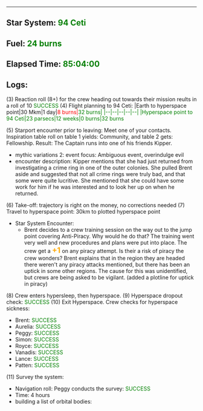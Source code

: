 ___
## Star System: <span style="color: green">94 Ceti</span>
## Fuel: <span style="color: green">24 burns</span>
## Elapsed Time: <span style="color: green">85:04:00</span>

## Logs:

(3) Reaction roll (8+) for the crew heading out towards their mission reults in a roll of 10 <span style="color: green">SUCCESS </span> 
(4) Flight planning to 94 Ceti: 
|Earth to hyperspace point|30 Mkm|1 day|<span style="color: red">8 burns</s>|<span style="color: green">32 burns</s>|
|--|--|--|--|--|
|Hyperspace point to 94 Ceti|23 parsecs|12 weeks|0 burns|<span style="color: green">32 burns</s>

(5) Starport encounter prior to leaving: Meet one of your contacts. Inspiration table roll on table 1 yields: Community, and table 2 gets: Fellowship. Result: The Captain runs into one of his friends Kipper.
- mythic variations 2: event focus: Ambiguous event, overindulge evil
- encounter description: Kipper mentions that she had just returned from investigating a crime ring in one of the outer colonies. She pulled Brent aside and suggested that not all crime rings were truly bad, and that some were quite lucritive. She mentioned that she could have some work for him if he was interested and to look her up on when he returned.

(6) Take-off: trajectory is right on the money, no corrections needed
(7) Travel to hyperspace point: 30km to plotted hyperspace point
- Star System Encounter: 
  - Brent decides to a crew training session on the way out to the jump point covering Anti-Piracy. Why would he do that? The training went very well and new procedures and plans were put into place. The crew get a **<span style="color: #FFAA00; font-size:20px">+1</s>** on any piracy attempt. Is their a risk of piracy the crew wonders? Brent explains that in the region they are headed there weren't any piracy attacks mentioned, but there has been an uptick in some other regions. The cause for this was unidentified, but crews are being asked to be vigilant. (added a plotline for uptick in piracy)
    
(8) Crew enters hypersleep, then hyperspace.
(9) Hyperspace dropout check: <span style="color: green">SUCCESS </span>
(10) Exit Hyperspace. Crew checks for hyperspace sickness:
- Brent: <span style="color: green">SUCCESS </span>
- Aurelia: <span style="color: green">SUCCESS </span>
- Peggy: <span style="color: green">SUCCESS </span>
- Simon: <span style="color: green">SUCCESS </span>
- Royce: <span style="color: green">SUCCESS </span>
- Vanadis: <span style="color: green">SUCCESS </span>
- Lance: <span style="color: green">SUCCESS </span>
- Patten: <span style="color: green">SUCCESS </span>

(11) Survey the system: 
- Navigation roll: Peggy conducts the survey:<span style="color: green"> SUCCESS </span>
- Time: 4 hours
- building a list of orbital bodies:

